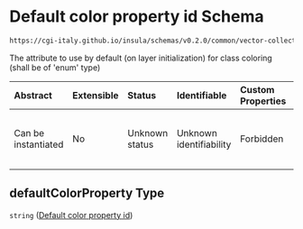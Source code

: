 # Default color property id Schema

```txt
https://cgi-italy.github.io/insula/schemas/v0.2.0/common/vector-collection-render-config.schema.json#/$defs/vectorRenderModeOptions/properties/defaultColorProperty
```

The attribute to use by default (on layer initialization) for class coloring (shall be of 'enum' type)

| Abstract            | Extensible | Status         | Identifiable            | Custom Properties | Additional Properties | Access Restrictions | Defined In                                                                                                                         |
| :------------------ | :--------- | :------------- | :---------------------- | :---------------- | :-------------------- | :------------------ | :--------------------------------------------------------------------------------------------------------------------------------- |
| Can be instantiated | No         | Unknown status | Unknown identifiability | Forbidden         | Allowed               | none                | [vector-collection-render-config.schema.json\*] (schemas/common/vector-collection-render-config.schema.json) |

## defaultColorProperty Type

`string` ([Default color property id](vector-collection-render-config-defs-vector-render-mode-options-properties-default-color-property-id.md))
